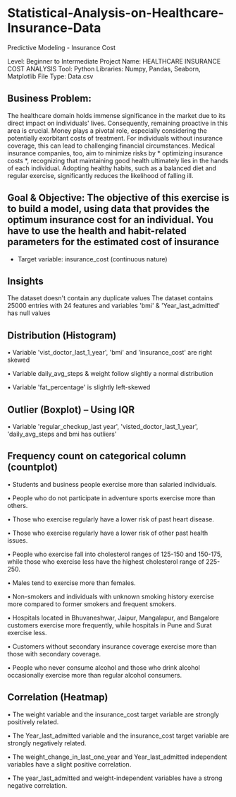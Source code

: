 # Statistical-Analysis-on-Healthcare-Insurance-Data
Predictive Modeling - Insurance Cost

Level: Beginner to Intermediate 
Project Name: HEALTHCARE INSURANCE COST ANALYSIS
Tool: Python
Libraries: Numpy, Pandas, Seaborn, Matplotlib
File Type: Data.csv

## Business Problem: 

The healthcare domain holds immense significance in the market due to its direct impact on individuals' lives. Consequently, remaining proactive in this area is crucial. Money plays a pivotal role, especially considering the potentially exorbitant costs of treatment. For individuals without insurance coverage, this can lead to challenging financial circumstances. Medical insurance companies, too, aim to minimize risks by * optimizing insurance costs *, recognizing that maintaining good health ultimately lies in the hands of each individual. Adopting healthy habits, such as a balanced diet and regular exercise, significantly reduces the likelihood of falling ill.

## Goal & Objective: The objective of this exercise is to build a model, using data that provides the optimum insurance cost for an individual. You have to use the health and habit-related parameters for the estimated cost of insurance
- Target variable: insurance_cost (continuous nature)

## Insights
The dataset doesn't contain any duplicate values
The dataset contains 25000 entries with 24 features and variables 'bmi' & 'Year_last_admitted' has null values

## Distribution (Histogram)

•	Variable 'vist_doctor_last_1_year', 'bmi' and 'insurance_cost' are right skewed

•	Variable daily_avg_steps & weight follow slightly a normal distribution

•	Variable 'fat_percentage' is slightly left-skewed

## Outlier (Boxplot) – Using IQR

•	Variable 'regular_checkup_last year', 'visted_doctor_last_1_year', 'daily_avg_steps and bmi has outliers'

## Frequency count on categorical column (countplot)

•	Students and business people exercise more than salaried individuals.

•	People who do not participate in adventure sports exercise more than others.

•	Those who exercise regularly have a lower risk of past heart disease.

•	Those who exercise regularly have a lower risk of other past health issues.

•	People who exercise fall into cholesterol ranges of 125-150 and 150-175, while those who exercise less have the highest cholesterol range of 225-250.

•	Males tend to exercise more than females.

•	Non-smokers and individuals with unknown smoking history exercise more compared to former smokers and frequent smokers.

•	Hospitals located in Bhuvaneshwar, Jaipur, Mangalapur, and Bangalore customers exercise more frequently, while hospitals in Pune and Surat exercise less.

•	Customers without secondary insurance coverage exercise more than those with secondary coverage.

•	People who never consume alcohol and those who drink alcohol occasionally exercise more than regular alcohol consumers.

## Correlation (Heatmap)

•	The weight variable and the insurance_cost target variable are strongly positively related.

•	The Year_last_admitted variable and the insurance_cost target variable are strongly negatively related.

•	The weight_change_in_last_one_year and Year_last_admitted independent variables have a slight positive correlation.

•	The year_last_admitted and weight-independent variables have a strong negative correlation.

